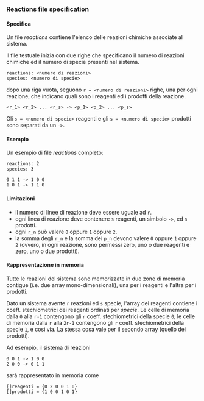 ### Reactions file specification

#### Specifica 

Un file *reactions* contiene l'elenco delle reazioni
chimiche associate al sistema.

Il file testuale inizia con due righe che specificano
il numero di reazioni chimiche ed il numero di specie
presenti nel sistema.


    reactions: <numero di reazioni>
    species: <numero di specie>

dopo una riga vuota, seguono `r = <numero di reazioni>`
righe, una per ogni reazione, che indicano quali sono
i reagenti ed i prodotti della reazione.

    <r_1> <r_2> ... <r_s> -> <p_1> <p_2> ... <p_s>

Gli `s = <numero di specie>` reagenti e gli `s = <numero di specie>`
prodotti sono separati da un `->`.

#### Esempio

Un esempio di file *reactions* completo:

    reactions: 2
    species: 3
    
    0 1 1 -> 1 0 0
    1 0 1 -> 1 1 0

#### Limitazioni

- il numero di linee di reazione deve essere uguale ad `r`.
- ogni linea di reazione deve contenere `s` reagenti, un
simbolo `->`, ed `s` prodotti.
- ogni `r_n` può  valere `0` oppure `1` oppure `2`.
- la somma degli `r_n` e la somma dei `p_n` devono valere
`0` oppure `1` oppure `2` (ovvero, in ogni reazione, sono
permessi zero, uno o due reagenti e zero, uno o due prodotti).


#### Rappresentazione in memoria

Tutte le reazioni del sistema sono memorizzate in due zone
di memoria contigue (i.e. due array mono-dimensionali), una
per i reagenti e l'altra per i prodotti.

Dato un sistema avente `r` reazioni ed `s` specie, l'array dei
reagenti contiene i coeff. stechiometrici dei reagenti ordinati
per *specie*. Le celle di memoria dalla `0` alla `r-1` contengono
gli `r` coeff. stechiometrici della specie `0`; le celle di memoria
dalla `r` alla `2r-1` contengono gli `r` coeff. stechiometrici della
specie `1`, e così via. La stessa cosa vale per il secondo array
(quello dei prodotti).

Ad esempio, il sistema di reazioni

    0 0 1 -> 1 0 0
    2 0 0 -> 0 1 1

sarà rappresentato in memoria come

    []reagenti = {0 2 0 0 1 0}
	[]prodotti = {1 0 0 1 0 1}

